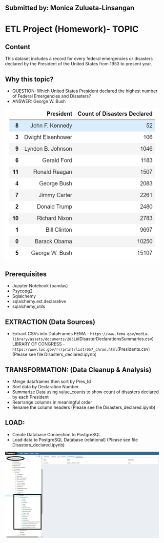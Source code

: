 ## Submitted by: Monica Zulueta-Linsangan

# ETL Project (Homework)- TOPIC

## Content
This dataset includes a record for every federal emergencies or disasters declared by the President of the United States from 1953 to present year.

## Why this topic?
* QUESTION: Which United States President declared the highest number of Federal Emergencies and Disasters? 
* ANSWER: George W. Bush

![final_app_part4.png](Images/Disaster_Count.PNG)

## Prerequisites
* Jupyter Notebook (pandas)
* Psycopg2
* Sqlalchemy
* sqlalchemy.ext.declarative
* sqlalchemy_utils


## EXTRACTION (Data Sources)
* Extract CSVs into DataFrames
FEMA - `https://www.fema.gov/media-library/assets/documents/28318`(DisasterDeclarationsSummaries.csv)
LIBRARY OF CONGRESS - `https://www.loc.gov/rr/print/list/057_chron.html`(Presidents.csv)
(Please see file Disasters_declared.ipynb)


## TRANSFORMATION: (Data Cleanup & Analysis)
* Merge dataframes then sort by Pres_Id
* Sort data by Declaration Number
* Summarize Data using value_counts to show count of disasters declared by each President
* Rearrange columns in meaningful order
* Rename the column headers
(Please see file Disasters_declared.ipynb)


## LOAD:
* Create Database Connection to PostgreSQL
* Load data to PostgreSQL Database (relational)
(Please see file Disasters_declared.ipynb)


![final_app_part4.png](Images/LOAD_disaster_db.PNG)




